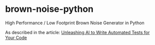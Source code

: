 # brown-noise-python
High Performance / Low Footprint Brown Noise Generator in Python

As described in the article: [Unleashing AI to Write Automated Tests for Your Code](https://medium.com/@ulsc/unleashing-ai-to-write-automated-tests-for-your-code-683300315e9e)
